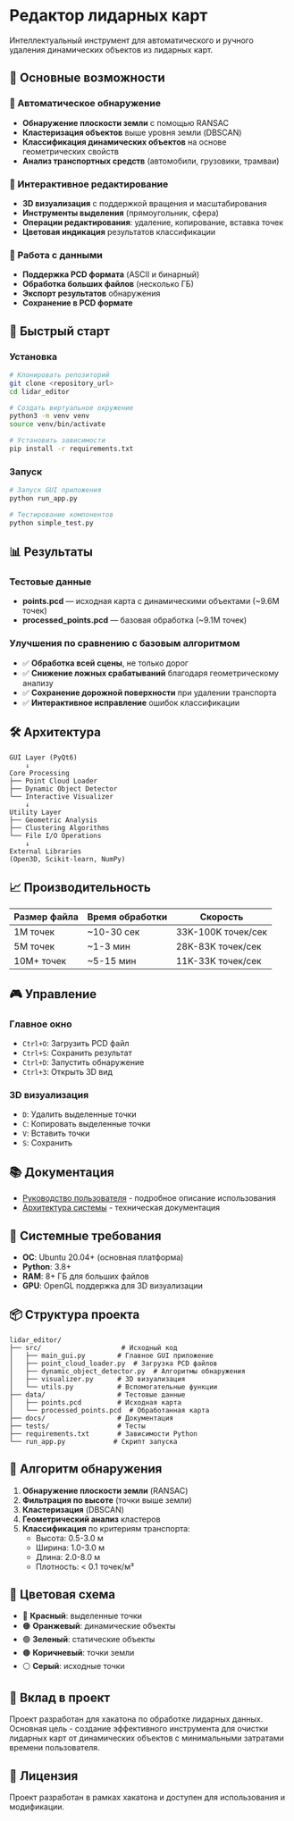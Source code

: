 # Редактор лидарных карт

Интеллектуальный инструмент для автоматического и ручного удаления динамических объектов из лидарных карт.

## 🎯 Основные возможности

### 🤖 Автоматическое обнаружение
- **Обнаружение плоскости земли** с помощью RANSAC
- **Кластеризация объектов** выше уровня земли (DBSCAN)
- **Классификация динамических объектов** на основе геометрических свойств
- **Анализ транспортных средств** (автомобили, грузовики, трамваи)

### 🎨 Интерактивное редактирование
- **3D визуализация** с поддержкой вращения и масштабирования
- **Инструменты выделения** (прямоугольник, сфера)
- **Операции редактирования**: удаление, копирование, вставка точек
- **Цветовая индикация** результатов классификации

### 💾 Работа с данными
- **Поддержка PCD формата** (ASCII и бинарный)
- **Обработка больших файлов** (несколько ГБ)
- **Экспорт результатов** обнаружения
- **Сохранение в PCD формате**

## 🚀 Быстрый старт

### Установка
```bash
# Клонировать репозиторий
git clone <repository_url>
cd lidar_editor

# Создать виртуальное окружение
python3 -m venv venv
source venv/bin/activate

# Установить зависимости
pip install -r requirements.txt
```

### Запуск
```bash
# Запуск GUI приложения
python run_app.py

# Тестирование компонентов
python simple_test.py
```

## 📊 Результаты

### Тестовые данные
- **points.pcd** — исходная карта с динамическими объектами (~9.6M точек)
- **processed_points.pcd** — базовая обработка (~9.1M точек)

### Улучшения по сравнению с базовым алгоритмом
- ✅ **Обработка всей сцены**, не только дорог
- ✅ **Снижение ложных срабатываний** благодаря геометрическому анализу
- ✅ **Сохранение дорожной поверхности** при удалении транспорта
- ✅ **Интерактивное исправление** ошибок классификации

## 🛠 Архитектура

```
GUI Layer (PyQt6)
    ↓
Core Processing
├── Point Cloud Loader
├── Dynamic Object Detector  
└── Interactive Visualizer
    ↓
Utility Layer
├── Geometric Analysis
├── Clustering Algorithms
└── File I/O Operations
    ↓
External Libraries
(Open3D, Scikit-learn, NumPy)
```

## 📈 Производительность

| Размер файла | Время обработки | Скорость |
|--------------|----------------|----------|
| 1M точек     | ~10-30 сек     | 33K-100K точек/сек |
| 5M точек     | ~1-3 мин       | 28K-83K точек/сек |
| 10M+ точек   | ~5-15 мин      | 11K-33K точек/сек |

## 🎮 Управление

### Главное окно
- `Ctrl+O`: Загрузить PCD файл
- `Ctrl+S`: Сохранить результат
- `Ctrl+D`: Запустить обнаружение
- `Ctrl+3`: Открыть 3D вид

### 3D визуализация
- `D`: Удалить выделенные точки
- `C`: Копировать выделенные точки
- `V`: Вставить точки
- `S`: Сохранить

## 📚 Документация

- [Руководство пользователя](docs/USAGE.md) - подробное описание использования
- [Архитектура системы](docs/ARCHITECTURE.md) - техническая документация

## 🔧 Системные требования

- **ОС**: Ubuntu 20.04+ (основная платформа)
- **Python**: 3.8+
- **RAM**: 8+ ГБ для больших файлов
- **GPU**: OpenGL поддержка для 3D визуализации

## 📦 Структура проекта

```
lidar_editor/
├── src/                    # Исходный код
│   ├── main_gui.py        # Главное GUI приложение
│   ├── point_cloud_loader.py  # Загрузка PCD файлов
│   ├── dynamic_object_detector.py  # Алгоритмы обнаружения
│   ├── visualizer.py      # 3D визуализация
│   └── utils.py           # Вспомогательные функции
├── data/                  # Тестовые данные
│   ├── points.pcd         # Исходная карта
│   └── processed_points.pcd  # Обработанная карта
├── docs/                  # Документация
├── tests/                 # Тесты
├── requirements.txt       # Зависимости Python
└── run_app.py            # Скрипт запуска
```

## 🧪 Алгоритм обнаружения

1. **Обнаружение плоскости земли** (RANSAC)
2. **Фильтрация по высоте** (точки выше земли)
3. **Кластеризация** (DBSCAN)
4. **Геометрический анализ** кластеров
5. **Классификация** по критериям транспорта:
   - Высота: 0.5-3.0 м
   - Ширина: 1.0-3.0 м
   - Длина: 2.0-8.0 м
   - Плотность: < 0.1 точек/м³

## 🎨 Цветовая схема

- 🔴 **Красный**: выделенные точки
- 🟠 **Оранжевый**: динамические объекты
- 🟢 **Зеленый**: статические объекты  
- 🟤 **Коричневый**: точки земли
- ⚪ **Серый**: исходные точки

## 🤝 Вклад в проект

Проект разработан для хакатона по обработке лидарных данных. Основная цель - создание эффективного инструмента для очистки лидарных карт от динамических объектов с минимальными затратами времени пользователя.

## 📄 Лицензия

Проект разработан в рамках хакатона и доступен для использования и модификации.